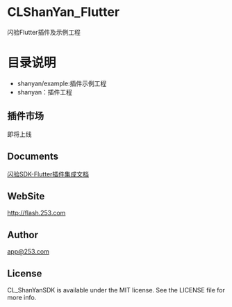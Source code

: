 # CLShanYan_Flutter

闪验Flutter插件及示例工程

# 目录说明
- shanyan/example:插件示例工程
- shanyan：插件工程

## 插件市场
即将上线

## Documents
[闪验SDK-Flutter插件集成文档](https://github.com/253CL/CLShanYan_Flutter/wiki/闪验SDK-Flutter插件集成文档)


## WebSite
http://flash.253.com

## Author

app@253.com

## License

CL_ShanYanSDK is available under the MIT license. See the LICENSE file for more info.


